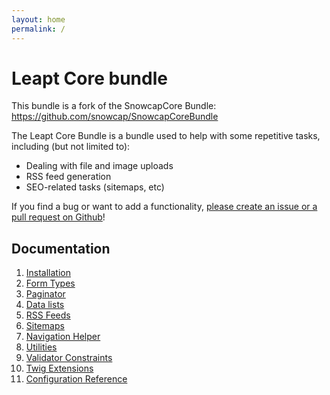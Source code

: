 ```yaml
---
layout: home
permalink: /
---
```


# Leapt Core bundle

This bundle is a fork of the SnowcapCore Bundle: https://github.com/snowcap/SnowcapCoreBundle

The Leapt Core Bundle is a bundle used to help with some repetitive tasks, including (but not limited to):

- Dealing with file and image uploads
- RSS feed generation
- SEO-related tasks (sitemaps, etc)

If you find a bug or want to add a functionality,
[please create an issue or a pull request on Github](https://github.com/leapt/core-bundle)!

## Documentation

1. [Installation](/install.html)
2. [Form Types](/form_types.html)
3. [Paginator](/paginator.html)
4. [Data lists](/data_lists.html)
5. [RSS Feeds](/rss_feeds.html)
6. [Sitemaps](/sitemaps.html)
7. [Navigation Helper](/navigation_helper.html)
8. [Utilities](/utilities.html)
9. [Validator Constraints](/validators.html)
10. [Twig Extensions](/twig_extensions.html)
11. [Configuration Reference](/configuration_reference.html)
